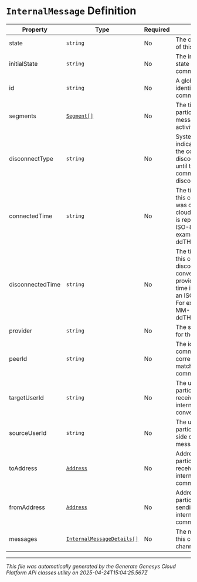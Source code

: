 # `InternalMessage` Definition

| Property | Type | Required | Description |
|----------|------|----------|-------------|
| state | `string` | No | The connection state of this communication. |
| initialState | `string` | No | The initial connection state of this communication. |
| id | `string` | No | A globally unique identifier for this communication. |
| segments | [`Segment[]`](segment-definition.md) | No | The time line of the participant's internal message, divided into activity segments. |
| disconnectType | `string` | No | System defined string indicating what caused the communication to disconnect. Will be null until the communication disconnects. |
| connectedTime | `string` | No | The timestamp when this communication was connected in the cloud clock. Date time is represented as an ISO-8601 string. For example: yyyy-MM-ddTHH:mm:ss[.mmm]Z |
| disconnectedTime | `string` | No | The timestamp when this communication disconnected from the conversation in the provider clock. Date time is represented as an ISO-8601 string. For example: yyyy-MM-ddTHH:mm:ss[.mmm]Z |
| provider | `string` | No | The source provider for the message. |
| peerId | `string` | No | The id of the peer communication corresponding to a matching leg for this communication. |
| targetUserId | `string` | No | The user ID for the participant on receiving side of the internal message conversation. |
| sourceUserId | `string` | No | The user ID for the participant on sending side of the internal message conversation. |
| toAddress | [`Address`](address-definition.md) | No | Address for the participant on receiving side of the internal message communication. |
| fromAddress | [`Address`](address-definition.md) | No | Address for the participant on the sending side of the internal message communication. |
| messages | [`InternalMessageDetails[]`](internalmessagedetails-definition.md) | No | The messages sent on this communication channel. |

---

*This file was automatically generated by the Generate Genesys Cloud Platform API classes utility on 2025-04-24T15:04:25.567Z*